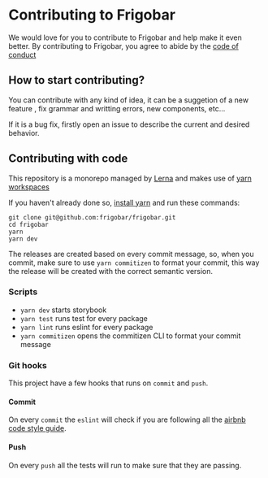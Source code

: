 # Contributing to Frigobar

We would love for you to contribute to Frigobar and help make it even better. By
contributing to Frigobar, you agree to abide by the
[code of conduct](https://github.com/frigobar/frigobar/blob/master/CODE_OF_CONDUCT.md)

## How to start contributing?

You can contribute with any kind of idea, it can be a suggetion of a new feature
, fix grammar and writting errors, new components, etc...

If it is a bug fix, firstly open an issue to describe the current and
desired behavior.

## Contributing with code

This repository is a monorepo managed by [Lerna](https://github.com/lerna/lerna)
and makes use of
[yarn workspaces](https://classic.yarnpkg.com/en/docs/cli/workspaces/)

If you haven't already done so,
[install yarn](https://classic.yarnpkg.com/en/docs/install) and run these
commands:

```shell
git clone git@github.com:frigobar/frigobar.git
cd frigobar
yarn
yarn dev
```

The releases are created based on every commit message, so, when you commit,
make sure to use `yarn commitizen` to format your commit, this way the release
will be created with the correct semantic version.

### Scripts

- `yarn dev` starts storybook
- `yarn test` runs test for every package
- `yarn lint` runs eslint for every package
- `yarn commitizen` opens the commitizen CLI to format your commit message

### Git hooks

This project have a few hooks that runs on `commit` and `push`.

#### Commit

On every `commit` the `eslint` will check if you are following all the
[airbnb code style guide](https://github.com/airbnb/javascript).

#### Push

On every `push` all the tests will run to make sure that they are passing.
